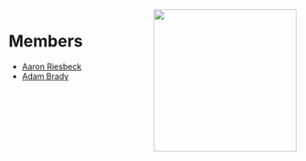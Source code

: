 <img width='250' align='right' src='http://ourmine.googlecode.com/svn/trunk/share/img/Thirteen.jpg'>

<h1>Members</h1>
<ul><li><a href='AaronRiesbeck.md'>Aaron Riesbeck</a>
</li><li><a href='AdamBrady.md'>Adam Brady</a>